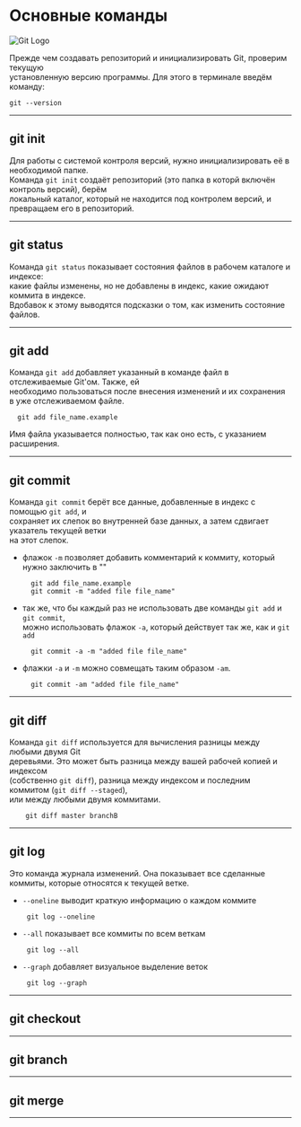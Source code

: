  # Основные команды 
 
 ![Git Logo](Git_Logo.png)
 
 Прежде чем создавать репозиторий и инициализировать Git, проверим текущую  
 установленную версию программы. Для этого в терминале введём команду:

    git --version

 * * * * * * * * * * * * * 

 ## git init
 Для работы с системой контроля версий, нужно инициализировать её в необходимой папке.  
 Команда ```git init``` создаёт репозиторий (это папка в которй включён контроль версий), берём  
 локальный каталог, который не находится под контролем версий, и превращаем его в репозиторий.

 * * * * * * * * * * * * *

 ## git status

 Команда ```git status``` показывает состояния файлов в рабочем каталоге и индексе:  
 какие файлы изменены, но не добавлены в индекс, какие ожидают коммита в индексе.  
 Вдобавок к этому выводятся подсказки о том, как изменить состояние файлов.

 * * * * * * * * * * * * * 

 ## git add 

 Команда ```git add``` добавляет указанный в команде файл в отслеживаемые Git'ом. Также, ей  
 необходимо пользоваться после внесения изменений и их сохранения в уже отслеживаемом файле.

      git add file_name.example

 Имя файла указывается полностью, так как оно есть, с указанием расширения.

 * * * * * * * * * * * * *

 ## git commit

 Команда ```git commit``` берёт все данные, добавленные в индекс с помощью ```git add```, и  
 сохраняет их слепок во внутренней базе данных, а затем сдвигает указатель текущей ветки  
 на этот  слепок.
 * флажок ```-m``` позволяет добавить комментарий к коммиту, который нужно заключить в ""

         git add file_name.example
         git commit -m "added file file_name"

 * так же, что бы каждый раз не использовать две команды ```git add``` и ```git commit```,  
 можно использовать флажок ```-a```, который действует так же, как и ```git add```

         git commit -a -m "added file file_name"

 * флажки ```-a``` и ```-m``` можно совмещать таким образом ```-am```.

         git commit -am "added file file_name"

 * * * * * * * * * * * * *

 ## git diff

 Команда ```git diff``` используется для вычисления разницы между любыми двумя Git  
 деревьями. Это может быть разница между вашей рабочей копией и индексом  
 (собственно ```git diff```), разница между индексом и последним коммитом (```git diff --staged```),  
 или между любыми двумя коммитами. 
 
        git diff master branchB 

 * * * * * * * * * * * * *  

 ## git log

 Это команда журнала изменений. Она показывает все сделанные коммиты, которые относятся к текущей ветке.

 * ```--oneline``` выводит краткую информацию о каждом коммите

        git log --oneline

 * ```--all``` показывает все коммиты по всем веткам

        git log --all

 * ```--graph``` добавляет визуальное выделение веток

        git log --graph 

 * * * * * * * * * * * * * 

 ## git checkout

 * * * * * * * * * * * * * 

 ## git branch

 * * * * * * * * * * * * * 

 ## git merge

 * * * * * * * * * * * * *